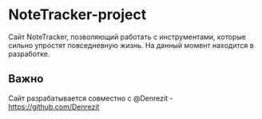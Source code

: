 # NoteTracker-project
Сайт NoteTracker, позволяющий работать с инструментами, которые сильно упростят повседневную жизнь. На данный момент находится в разработке.
## Важно
Сайт разрабатывается совместно с @Denrezit - https://github.com/Denrezit
